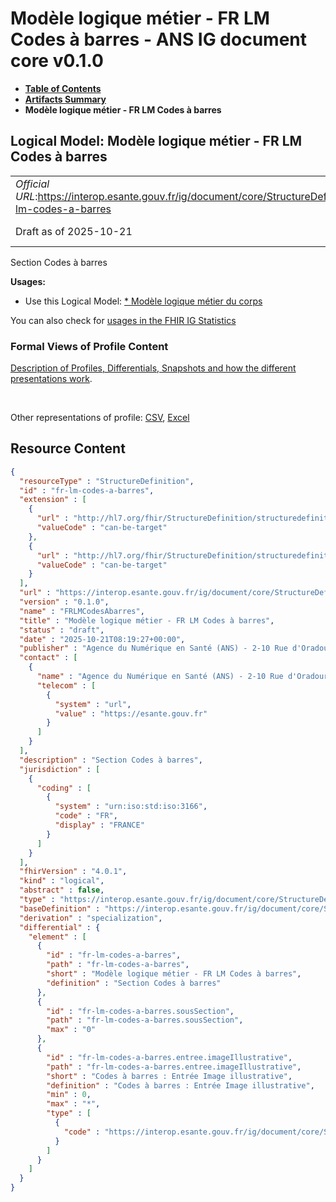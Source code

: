 # Modèle logique métier - FR LM Codes à barres - ANS IG document core v0.1.0

* [**Table of Contents**](toc.md)
* [**Artifacts Summary**](artifacts.md)
* **Modèle logique métier - FR LM Codes à barres**

## Logical Model: Modèle logique métier - FR LM Codes à barres 

| | |
| :--- | :--- |
| *Official URL*:https://interop.esante.gouv.fr/ig/document/core/StructureDefinition/fr-lm-codes-a-barres | *Version*:0.1.0 |
| Draft as of 2025-10-21 | *Computable Name*:FRLMCodesAbarres |

 
Section Codes à barres 

**Usages:**

* Use this Logical Model: [* Modèle logique métier du corps](StructureDefinition-FRLMCorpsDocument.md)

You can also check for [usages in the FHIR IG Statistics](https://packages2.fhir.org/xig/ans.document.fr.core|current/StructureDefinition/fr-lm-codes-a-barres)

### Formal Views of Profile Content

 [Description of Profiles, Differentials, Snapshots and how the different presentations work](http://build.fhir.org/ig/FHIR/ig-guidance/readingIgs.html#structure-definitions). 

 

Other representations of profile: [CSV](StructureDefinition-fr-lm-codes-a-barres.csv), [Excel](StructureDefinition-fr-lm-codes-a-barres.xlsx) 



## Resource Content

```json
{
  "resourceType" : "StructureDefinition",
  "id" : "fr-lm-codes-a-barres",
  "extension" : [
    {
      "url" : "http://hl7.org/fhir/StructureDefinition/structuredefinition-type-characteristics",
      "valueCode" : "can-be-target"
    },
    {
      "url" : "http://hl7.org/fhir/StructureDefinition/structuredefinition-type-characteristics",
      "valueCode" : "can-be-target"
    }
  ],
  "url" : "https://interop.esante.gouv.fr/ig/document/core/StructureDefinition/fr-lm-codes-a-barres",
  "version" : "0.1.0",
  "name" : "FRLMCodesAbarres",
  "title" : "Modèle logique métier - FR LM Codes à barres",
  "status" : "draft",
  "date" : "2025-10-21T08:19:27+00:00",
  "publisher" : "Agence du Numérique en Santé (ANS) - 2-10 Rue d'Oradour-sur-Glane, 75015 Paris",
  "contact" : [
    {
      "name" : "Agence du Numérique en Santé (ANS) - 2-10 Rue d'Oradour-sur-Glane, 75015 Paris",
      "telecom" : [
        {
          "system" : "url",
          "value" : "https://esante.gouv.fr"
        }
      ]
    }
  ],
  "description" : "Section Codes à barres",
  "jurisdiction" : [
    {
      "coding" : [
        {
          "system" : "urn:iso:std:iso:3166",
          "code" : "FR",
          "display" : "FRANCE"
        }
      ]
    }
  ],
  "fhirVersion" : "4.0.1",
  "kind" : "logical",
  "abstract" : false,
  "type" : "https://interop.esante.gouv.fr/ig/document/core/StructureDefinition/fr-lm-codes-a-barres",
  "baseDefinition" : "https://interop.esante.gouv.fr/ig/document/core/StructureDefinition/fr-lm-section",
  "derivation" : "specialization",
  "differential" : {
    "element" : [
      {
        "id" : "fr-lm-codes-a-barres",
        "path" : "fr-lm-codes-a-barres",
        "short" : "Modèle logique métier - FR LM Codes à barres",
        "definition" : "Section Codes à barres"
      },
      {
        "id" : "fr-lm-codes-a-barres.sousSection",
        "path" : "fr-lm-codes-a-barres.sousSection",
        "max" : "0"
      },
      {
        "id" : "fr-lm-codes-a-barres.entree.imageIllustrative",
        "path" : "fr-lm-codes-a-barres.entree.imageIllustrative",
        "short" : "Codes à barres : Entrée Image illustrative",
        "definition" : "Codes à barres : Entrée Image illustrative",
        "min" : 0,
        "max" : "*",
        "type" : [
          {
            "code" : "https://interop.esante.gouv.fr/ig/document/core/StructureDefinition/fr-lm-image-illustrative"
          }
        ]
      }
    ]
  }
}

```
